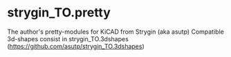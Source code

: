 # strygin_TO.pretty
The author's pretty-modules for KiCAD from Strygin (aka asutp)
Compatible 3d-shapes consist in strygin_TO.3dshapes (https://github.com/asutp/strygin_TO.3dshapes)
